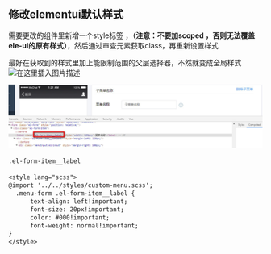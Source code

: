 ## 修改elementui默认样式

需要更改的组件里新增一个style标签 ，**（注意：不要加scoped ，否则无法覆盖ele-ui的原有样式）**，然后通过审查元素获取class，再重新设置样式

最好在获取到的样式里加上能限制范围的父层选择器，不然就变成全局样式
![在这里插入图片描述](https://img-blog.csdnimg.cn/20190515235739261.jpg?x-oss-process=image/watermark,type_ZmFuZ3poZW5naGVpdGk,shadow_10,text_aHR0cHM6Ly9ibG9nLmNzZG4ubmV0L3FxXzI1NDc5MzI3,size_16,color_FFFFFF,t_70)


![](../../images/2019/201905/20190515/2019-05-15_235557.jpg)

```
.el-form-item__label

<style lang="scss">
@import '../../styles/custom-menu.scss';
  .menu-form .el-form-item__label {
      text-align: left!important;
      font-size: 20px!important;
      color: #000!important;
      font-weight: normal!important;
}
</style>
```
